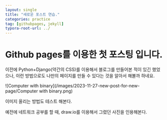 ```yaml
---
layout: single
title: "새로운 포스트 연습."
categories: practice
tag: [githubpages, jekyll]
typora-root-url: ../
---
```


# Github pages를 이용한 첫 포스팅 입니다.

이전에 Python+Django(약간의 CSS)를 이용해서 블로그를 만들어본 적이 있긴 했었으나, 이런 방법으로도 나만의 페이지를 만들 수 있다는 것을 알아서 해볼까 하네요.

![Computer with binary](/images/2023-11-27-new-post-for-new-page/Computer with binary.png)

이미지 올리는 방법도 테스트 해본다.

예전에 네트워크 공부를 할 때, draw.io를 이용해서 그렸던 사진을 인용해본다.

